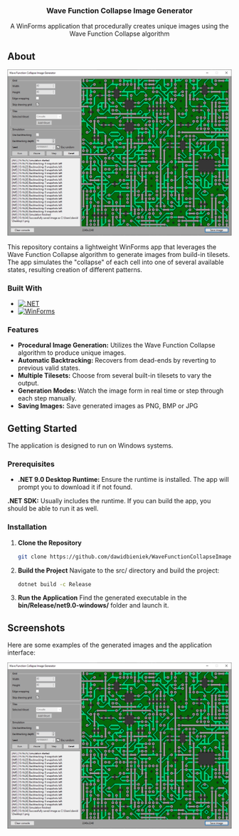 <div align="center">
  <h3 align="center">Wave Function Collapse Image Generator</h3>
  <p align="center">
    A WinForms application that procedurally creates unique images using the Wave Function Collapse algorithm
  </p>
</div>

<!-- ABOUT -->
## About
![Screenshot of Application][app-screenshot]

This repository contains a lightweight WinForms app that leverages the Wave Function Collapse algorithm to generate images from build-in tilesets. The app simulates the "collapse" of each cell into one of several available states, resulting creation of different patterns.

### Built With
- [![.NET][dotnet-badge]][dotnet-url]
- [![WinForms][winforms-badge]][winforms-url]

### Features
- **Procedural Image Generation:** Utilizes the Wave Function Collapse algorithm to produce unique images.
- **Automatic Backtracking:** Recovers from dead-ends by reverting to previous valid states.
- **Multiple Tilesets:** Choose from several built-in tilesets to vary the output.
- **Generation Modes:** Watch the image form in real time or step through each step manually.
- **Saving Images:** Save generated images as PNG, BMP or JPG

<!-- GETTING STARTED -->
## Getting Started

The application is designed to run on Windows systems.

### Prerequisites
- **.NET 9.0 Desktop Runtime:** Ensure the runtime is installed. The app will prompt you to download it if not found.

**.NET SDK:** Usually includes the runtime. If you can build the app, you should be able to run it as well.

### Installation
1. **Clone the Repository**
   ```sh
   git clone https://github.com/dawidbieniek/WaveFunctionCollapseImageGenerator.git
   ```
3. **Build the Project**
   Navigate to the src/ directory and build the project:
   ``` sh
   dotnet build -c Release
   ```
5. **Run the Application**
  Find the generated executable in the **bin/Release/net9.0-windows/** folder and launch it.

## Screenshots
Here are some examples of the generated images and the application interface:

![Example Screenshot][app-screenshot]

<!-- MARKDOWN LINKS & IMAGES -->
[app-screenshot]: img/app-screenshot.png
[dotnet-badge]: https://img.shields.io/badge/.NET-512BD4?style=for-the-badge&logo=dotnet&logoColor=white
[dotnet-url]: https://dotnet.microsoft.com/en-us/
[winforms-badge]: https://img.shields.io/badge/WinForms-512BD4?style=for-the-badge
[winforms-url]: https://learn.microsoft.com/en-us/dotnet/desktop/winforms/
